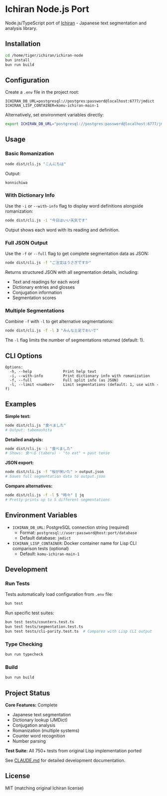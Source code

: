 # Ichiran Node.js Port

Node.js/TypeScript port of [Ichiran](https://github.com/tshatrov/ichiran) - Japanese text segmentation and analysis library.

## Installation

```bash
cd /home/tiger/ichiran/ichiran-node
bun install
bun run build
```

## Configuration

Create a `.env` file in the project root:

```env
ICHIRAN_DB_URL=postgresql://postgres:password@localhost:6777/jmdict
ICHIRAN_LISP_CONTAINER=komu-ichiran-main-1
```

Alternatively, set environment variables directly:

```bash
export ICHIRAN_DB_URL="postgresql://postgres:password@localhost:6777/jmdict"
```

## Usage

### Basic Romanization

```bash
node dist/cli.js "こんにちは"
```

Output:
```
konnichiwa
```

### With Dictionary Info

Use the `-i` or `--with-info` flag to display word definitions alongside romanization:

```bash
node dist/cli.js -i "今日はいい天気です"
```

Output shows each word with its reading and definition.

### Full JSON Output

Use the `-f` or `--full` flag to get complete segmentation data as JSON:

```bash
node dist/cli.js -f "ご注文はうさぎですか"
```

Returns structured JSON with all segmentation details, including:
- Text and readings for each word
- Dictionary entries and glosses
- Conjugation information
- Segmentation scores

### Multiple Segmentations

Combine `-f` with `-l` to get alternative segmentations:

```bash
node dist/cli.js -f -l 3 "みんな土足でおいで"
```

The `-l` flag limits the number of segmentations returned (default: 1).

## CLI Options

```
Options:
  -h, --help              Print help text
  -i, --with-info         Print dictionary info with romanization
  -f, --full              Full split info (as JSON)
  -l, --limit <number>    Limit segmentations (default: 1, use with -f)
```

## Examples

**Simple text:**
```bash
node dist/cli.js "食べました"
# Output: tabemashita
```

**Detailed analysis:**
```bash
node dist/cli.js -i "食べました"
# Shows: 食べる (taberu) - "to eat" + past tense
```

**JSON export:**
```bash
node dist/cli.js -f "桜が咲いた" > output.json
# Saves full segmentation data to output.json
```

**Compare alternatives:**
```bash
node dist/cli.js -f -l 5 "時々" | jq
# Pretty-prints up to 5 different segmentations
```

## Environment Variables

- `ICHIRAN_DB_URL`: PostgreSQL connection string (required)
  - Format: `postgresql://user:password@host:port/database`
  - Default database: `jmdict`
- `ICHIRAN_LISP_CONTAINER`: Docker container name for Lisp CLI comparison tests (optional)
  - Default: `komu-ichiran-main-1`

## Development

### Run Tests

Tests automatically load configuration from `.env` file:

```bash
bun test
```

Run specific test suites:

```bash
bun test tests/counters.test.ts
bun test tests/segmentation.test.ts
bun test tests/cli-parity.test.ts  # Compares with Lisp CLI output
```

### Type Checking

```bash
bun run typecheck
```

### Build

```bash
bun run build
```

## Project Status

**Core Features:** Complete
- Japanese text segmentation
- Dictionary lookup (JMDict)
- Conjugation analysis
- Romanization (multiple systems)
- Counter word recognition
- Number parsing

**Test Suite:** All 750+ tests from original Lisp implementation ported

See [CLAUDE.md](./CLAUDE.md) for detailed development documentation.

## License

MIT (matching original Ichiran license)